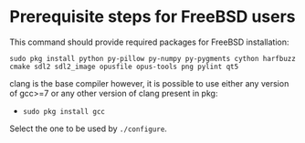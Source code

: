 # Prerequisite steps for FreeBSD users

This command should provide required packages for FreeBSD installation:

`sudo pkg install python py-pillow py-numpy py-pygments cython harfbuzz cmake sdl2 sdl2_image opusfile opus-tools png pylint qt5`

clang is the base compiler however, it is possible to use either any version of gcc>=7 or any other version of clang present in pkg:
 - `sudo pkg install gcc`

Select the one to be used by `./configure`.
